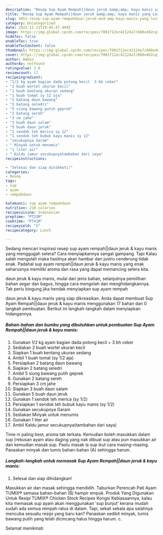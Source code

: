 ```yaml
---
description: "Resep Sup Ayam Rempah||daun jeruk &amp;amp; kayu manis yang Lezat Sekali, Buat Buka Puasa Enak Banget"
title: "Resep Sup Ayam Rempah||daun jeruk &amp;amp; kayu manis yang Lezat Sekali, Buat Buka Puasa Enak Banget"
slug: 3053-resep-sup-ayam-rempahdaun-jeruk-and-amp-kayu-manis-yang-lezat-sekali-buat-buka-puasa-enak-banget
category: Uncategorized
date: 2022-11-11T19:45:47.499Z
image: https://img-global.cpcdn.com/recipes/7001f12ec42124a7/680x482cq70/sup-ayam-rempahdaun-jeruk-kayu-manis-foto-resep-utama.jpg
hideToc: false
enableToc: true
enableTocContent: false
thumbnail: https://img-global.cpcdn.com/recipes/7001f12ec42124a7/680x482cq70/sup-ayam-rempahdaun-jeruk-kayu-manis-foto-resep-utama.jpg
cover: https://img-global.cpcdn.com/recipes/7001f12ec42124a7/680x482cq70/sup-ayam-rempahdaun-jeruk-kayu-manis-foto-resep-utama.jpg
author: Admin
authorAv: notfound
ratingvalue: 3.8
reviewcount: 17
recipeingredient:
- "1/2 kg ayam bagian dada potong kecil  3 bh ceker"
- "2 buah wortel ukuran kecil"
- "1 buah kentang ukuran sedang"
- "1 buah tomat sy 12 aja"
- "2 batang daun bawang"
- "2 batang seledri"
- "5 siung bawang putih geprek"
- "2 batang sereh"
- "3 cm jahe"
- "3 buah daun salam"
- "5 buah daun jeruk"
- "1 sendok teh merica sy 12"
- "1 sendok teh bubuk kayu manis sy 12"
- "secukupnya Garam"
- " Minyak untuk menumis"
- "1 liter air"
- " Kaldu jamur secukupnyatambahan dari saya"
recipeinstructions:

- "Selesai dan siap dinikmati!"
categories:
- Resep
tags:
- sup
- ayam
- rempahdaun

katakunci: sup ayam rempahdaun 
nutrition: 210 calories
recipecuisine: Indonesian
preptime: "PT23M"
cooktime: "PT41M"
recipeyield: "2"
recipecategory: Lunch

---
```



Sedang mencari inspirasi resep sup ayam rempah||daun jeruk &amp; kayu manis yang menggugah selera? Cara menyiapkannya sangat gampang. Tapi Kalau salah mengolah maka hasilnya akan hambar dan justru cenderung tidak enak. Padahal sup ayam rempah||daun jeruk &amp; kayu manis yang enak seharusnya memiliki aroma dan rasa yang dapat memancing selera kita.

daun jeruk &amp; kayu manis, mulai dari jenis bahan, selanjutnya pemilihan bahan segar dan bagus, hingga cara mengolah dan menghidangkannya. Tak perlu bingung jika hendak menyiapkan sup ayam rempah

daun jeruk &amp; kayu manis yang siap dikreasikan. Anda dapat membuat Sup Ayam Rempah||daun jeruk &amp; kayu manis menggunakan 17 bahan dan 0 langkah pembuatan. Berikut ini langkah-langkah dalam menyiapkan hidangannya.

<!--inarticleads1-->

##### Bahan-bahan dan bumbu yang dibutuhkan untuk pembuatan Sup Ayam Rempah||daun jeruk &amp; kayu manis:

1. Gunakan 1/2 kg ayam bagian dada potong kecil + 3 bh ceker
1. Sediakan 2 buah wortel ukuran kecil
1. Siapkan 1 buah kentang ukuran sedang
1. Ambil 1 buah tomat (sy 1/2 aja)
1. Persiapkan 2 batang daun bawang
1. Siapkan 2 batang seledri
1. Ambil 5 siung bawang putih geprek
1. Gunakan 2 batang sereh
1. Persiapkan 3 cm jahe
1. Siapkan 3 buah daun salam
1. Gunakan 5 buah daun jeruk
1. Gunakan 1 sendok teh merica (sy 1/2)
1. Persiapkan 1 sendok teh bubuk kayu manis (sy 1/2)
1. Gunakan secukupnya Garam
1. Sediakan  Minyak untuk menumis
1. Gunakan 1 liter air
1. Ambil  Kaldu jamur secukupnya(tambahan dari saya)


Time ni paling best, aroma tak terkata. Kemudian boleh masukkan dalam sup (rebusan ayam atau daging yang nak dibuat sup atau pun masukkan air dan kemudian masak sup. Pastu masak la sup ikut cara masing-masing. Panaskan minyak dan tumis bahan-bahan (A) sehingga harum. 

<!--inarticleads2-->

##### Langkah-langkah untuk memasak Sup Ayam Rempah||daun jeruk &amp; kayu manis:


1. Selesai dan siap dihidangkan!

Masukkan air dan masak sehingga mendidih. Taburkan Perencah Pati Ayam TUMIX® semasa bahan-bahan (B) hampir empuk. Produk Yang Digunakan Untuk Resipi TUMIX® Chicken Stock Recipes Kongsi Kebiasaannya, kalau kita memasak sup ayam akan menggunakan &#39;sup bunjut&#39; kerana mudah sudah ada semua rempah ratus di dalam. Tapi, sekali sekala apa salahnya mencuba sesuatu resipi yang baru kan? Panaskan sedikit minyak, tumis bawang putih yang telah dicincang halus hingga harum. c. 

 Selamat menikmati
